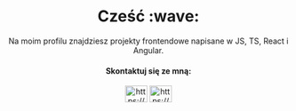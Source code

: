 <h1 align="center">Cześć :wave: </h1>
<p align="center">Na moim profilu znajdziesz projekty frontendowe napisane w JS, TS, React i Angular.</p>

<h4 align="center">Skontaktuj się ze mną:</h4>
<p align="center">
<a href="https://www.facebook.com/damian.kubecki111/" target="blank"><img align="center" src="https://raw.githubusercontent.com/rahuldkjain/github-profile-readme-generator/master/src/images/icons/Social/facebook.svg" alt="https://www.facebook.com/damian.kubecki111/" height="30" width="40" /></a>
  <a href="https://www.linkedin.com/in/damiankubecki/" target="blank"><img align="center" src="https://raw.githubusercontent.com/rahuldkjain/github-profile-readme-generator/master/src/images/icons/Social/linked-in-alt.svg" alt="https://www.linkedin.com/in/damiankubecki/" height="30" width="40" /></a>
</p>
